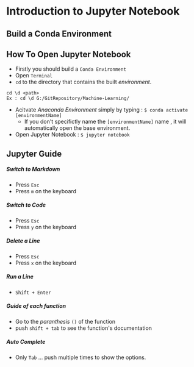 # Introduction to Jupyter Notebook


## Build a Conda Environment

## How To Open Jupyter Notebook
- Firstly you should build a `Conda Environment`
- Open `Terminal`
- `cd` to the directory that contains the built _environment_.

```
cd \d <path>
Ex : cd \d G:/GitRepository/Machine-Learning/
```
- Acitvate _Anaconda Environment_ simply by typing : `$ conda activate [environmentName]`
  - If you don't specifictly name the `[environmentName]` name , it will automatically open the base environment.
- Open Jupyter Notebook : `$ jupyter notebook`

## Jupyter Guide

##### Switch to Markdown

  - Press `Esc`
  - Press `m` on the keyboard

##### Switch to Code

- Press `Esc`
- Press `y` on the keyboard

##### Delete a Line

- Press `Esc`
- Press `x` on the keyboard


##### Run a Line

- `Shift + Enter`

##### Guide of each function
- Go to the _paranthesis_ `()` of the function
- push `shift + tab` to see the function's documentation

##### Auto Complete
- Only `Tab` ...  push multiple times to show the options.
